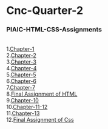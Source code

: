 # Cnc-Quarter-2

### PIAIC-HTML-CSS-Assignments
<br>
1.<a href="https://github.com/Har-coder/cnc-quarter-2/tree/main/Html-Css-Assignments/Chapter%201" target="_top">Chapter-1</a><br>
2.<a href="https://github.com/Har-coder/cnc-quarter-2/tree/main/Html-Css-Assignments/Chapter%202" target="_top">Chapter-2</a><br>
3.<a href="https://github.com/Har-coder/cnc-quarter-2/tree/main/Html-Css-Assignments/Chapter%2013" target="_top">Chapter-3</a><br>
4.<a href="https://github.com/Har-coder/cnc-quarter-2/tree/main/Html-Css-Assignments/Chapter%204" target="_top">Chapter-4</a><br>
5.<a href="https://github.com/Har-coder/cnc-quarter-2/tree/main/Html-Css-Assignments/Chapter%205" target="_top">Chapter-5</a><br>
6.<a href="https://github.com/Har-coder/cnc-quarter-2/tree/main/Html-Css-Assignments/Chapter%206" target="_top">Chapter-6</a><br>
7.<a href="https://github.com/Har-coder/cnc-quarter-2/tree/main/Html-Css-Assignments/Chapter%207" target="_top">Chapter-7</a><br>
8.<a href="" target="_top">Final Assignment of HTML</a><br>
9.<a href="https://github.com/Har-coder/cnc-quarter-2/tree/main/Html-Css-Assignments/Chapter%2010" target="_top">Chapter-10</a><br>
10.<a href="https://github.com/Har-coder/cnc-quarter-2/tree/main/Html-Css-Assignments/Chapter%2011-12" target="_top">Chapter-11-12</a><br>
11.<a href="https://github.com/Har-coder/cnc-quarter-2/tree/main/Html-Css-Assignments/Chapter%2013" target="_top">Chapter-13</a><br>
12.<a href="https://github.com/Har-coder/cnc-quarter-2/tree/main/Html-Css-Assignments/Final%20Assignment%20of%20Css" target="_top">Final Assignment of Css</a><br>
